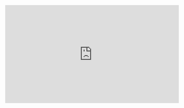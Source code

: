 <iframe width="560" height="315" src="https://www.youtube.com/embed/ABL778MuxUA?si=efkIih1W2bMwyFGF" title="YouTube video player" frameborder="0" allow="accelerometer; autoplay; clipboard-write; encrypted-media; gyroscope; picture-in-picture; web-share" referrerpolicy="strict-origin-when-cross-origin" allowfullscreen></iframe>
